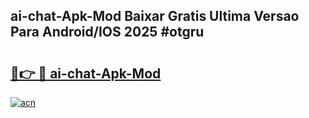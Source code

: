 ## ai-chat-Apk-Mod Baixar Gratis Ultima Versao Para Android/IOS 2025 #otgru

# <h2><a href="https://ainizakaria.my?title=ai-chat-Apk-Mod&ref=20M">🔗👉 🔴 ai-chat-Apk-Mod</a></h2>

[![acn](https://github.com/user-attachments/assets/0f9c940e-d8b0-45ae-aac7-cd30a18b3e1c)](https://ainizakaria.my?title=ai-chat-Apk-Mod&ref=20M)

